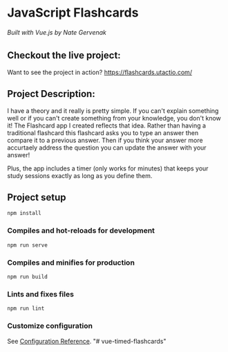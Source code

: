 # JavaScript Flashcards
###### Built with Vue.js by Nate Gervenak

## Checkout the live project:
Want to see the project in action? https://flashcards.utactio.com/

## Project Description:
I have a theory and it really is pretty simple. If you can't explain something well or if you can't
create something from your knowledge, you don't know it! The Flashcard app I created reflects that idea.
Rather than having a traditional flashcard this flashcard asks you to type an answer then compare it to a previous answer.
Then if you think your answer more accurtaely address the question you can update the answer with your answer! 

Plus, the app includes a timer (only works for minutes) that keeps your study sessions exactly as long as you define them. 

## Project setup
```
npm install
```

### Compiles and hot-reloads for development
```
npm run serve
```

### Compiles and minifies for production
```
npm run build
```

### Lints and fixes files
```
npm run lint
```

### Customize configuration
See [Configuration Reference](https://cli.vuejs.org/config/).
"# vue-timed-flashcards" 
